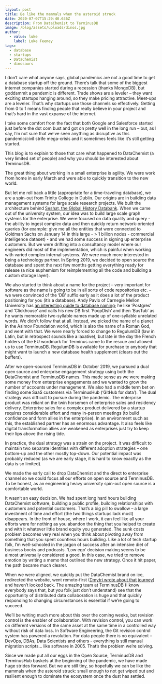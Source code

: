 ```yaml
---
layout: post
title: Be like the mammals when the asteroid struck
date: 2020-07-07T15:29:40.636Z
description: From DataChemist to TerminusDB
image: /blog/assets/uploads/dinos.jpg
author:
  - value: luke
    label: Luke Feeney
tags:
  - database
  - startups
  - DataChemist
  - dinosaurs
---
```

I don’t care what anyone says, global pandemics are not a good time to get a database startup off the ground. There’s talk that some of the biggest internet companies started during a recession (thanks MongoDB), but goddammit a pandemic is different. Trade shows are a leveler – they want exciting startups hanging around, so they make pricing attractive. Meet-ups are a leveler. That’s why startups use those channels so effectively. Getting from 0 to 1 means finding people that really believe in your project and that’s hard in the vast expanse of the internet. 

I take some comfort from the fact that both Google and Salesforce started just before the dot com bust and got on pretty well in the long run – but, as I say, I’m not sure that we’ve seen anything as disruptive as this pandemic/civil strife mega-crisis and it sometimes feels like it’s still getting started.  

This blog is to explain to those that care what happened to DataChemist (a very limited set of people) and why you should be interested about TerminusDB. 

The great thing about working in a small enterprise is agility. We were work from home in early March and were able to quickly transition to the new world. 

But let me roll back a little (appropriate for a time-traveling database), we are a spin-out from Trinity College in Dublin. Our origins are in building data management systems for large scale research projects. We built the architecture behind [Seshat, the Global History Databank](http://seshatdatabank.info/). When we came out of the university system, our idea was to build large scale graph systems for the enterprise. We were focused on data quality and query - the ability to ingest complex data and then quickly return network-oriented queries (for example: give me all the entities that were connected to Goldman Sachs on January 14 in this large - > 1 billion nodes - commercial intelligence dataset)  - and we had some success in signing up enterprise customers. But we were drifting into a consultancy model where our engineers did most of the implementation, which is painful when working with varied complex internal systems. We were much more interested in being a technology partner. In Spring 2019, we decided to open source the database and spent the next few months getting everything ready for release (a nice euphemism for reimplementing all the code and building a custom storage layer).  

We also started to think about a name for the project – very important for software as the name is going to be in all sorts of code repositories etc. – we were convinced of the ‘DB’ suffix early as it does a lot of the product positioning for you (it’s a database). Andy Pavlo of Carnegie Mellon University has [an interesting guide to database naming](http://www.cs.cmu.edu/~pavlo/blog/2020/03/on-naming-a-database-management-system.html); he like ‘Postgres’ and ‘Clickhouse’ and calls his new DB first ‘PoopDish’ and then ‘BusTub’ as he wants memorable two-syllable names made up of one-syllable unrelated words. We didn’t follow that at all. Instead, we picked the name of a planet in the Asimov Foundation world, which is also the name of a Roman God, and went with that. We were nearly forced to change to RegulumDB (law in Latin, but in retrospect sounds like a laxative), but late in the day the French holders of the EU wordmark for Terminus came to the rescue and allowed us to use TerminusDB. RegulumDB is available for purchase to anybody that might want to launch a new database health supplement (clears out the buffers). 

After we open-sourced TerminusDB in October 2019, we pursued a dual open source and enterprise engagement strategy using both the DataChemist and TerminusDB names. This made sense as we were making some money from enterprise engagements and we wanted to grow the number of accounts under management. We also had a middle term bet on finding some SaaS customers via TerminusHub (‘GitHub for data’). The dual strategy was difficult to pursue during the pandemic. The enterprise product was reliant on the twin horsemen of enterprise sales and residency delivery. Enterprise sales for a complex product delivered by a startup requires considerable effort and many in-person meetings (to build confidence and form allies in the enterprise). In an environment such as this, the established partner has an enormous advantage. It also feels like digital transformation allies are weakened as enterprises just try to keep their lips above the rising tide. 

In practice, the dual strategy was a strain on the project. It was difficult to maintain two separate identities with different adoption strategies – one bottom-up and the other mostly top-down. Our potential impact was probably reduced (as we are early stage, it is hard to know exactly as the data is so limited).

We made the early call to drop DataChemist and the direct to enterprise channel so we could focus all our efforts on open source and TerminusDB. To be honest, as an engineering heavy university spin-out open source is a comfortable world. 

It wasn’t an easy decision. We had spent long hard hours building DataChemist software, building a public profile, building relationships with customers and potential customers. That’s a big pill to swallow – a large investment of time and effort (the two things startups lack most) disappears. In the front of house, where I work, it can feel like all your efforts were for nothing as you abandon the thing that you helped to create and with it whatever little brand equity you generated. The sunk costs problem becomes very real when you think about pivoting away from something that you spent countless hours building. Like a lot of tech startup folk, I’m well-schooled in the jargon of success after an intensive diet of business books and podcasts. ‘Low ego’ decision making seems to be almost universally considered a good. In this case, we tried to remove emotion by writing a memo that outlined the new strategy. Once it hit paper, the path became much clearer.  

When we were aligned, we quickly put the DataChemist brand on ice, redirected the website, went remote-first ([Dmytri wrote about that journey](https://terminusdb.com/blog/2020/03/24/reluctantly-remote/)) and haven’t looked back. The amazing team at TerminusDB (I know everybody says that, but you folk just don’t understand) see that the opportunity of distributed data collaboration is huge and that quickly responding to changing circumstances is essential if we’re going to succeed. 

We’ll be writing much more about this over the coming weeks, but revision control is the enabler of collaboration. With revision control, you can work on different versions of the same asset at the same time in a controlled way without risk of data loss. In Software Engineering, the Git revision control system has powered a revolution. For data people there is no equivalent – DevOps, DBAs, Data Scientists and others - everything is still manual migration scripts… like software in 2005. That’s the problem we’re solving. 

Since we made put all our eggs in the Open Source, TerminusDB and TerminusHub baskets at the beginning of the pandemic, we have made huge strides forward. But we are still tiny, so hopefully we can be like the mammals when the asteroid struck: small enough to not get wiped out and resilient enough to dominate the ecosystem once the dust has settled.